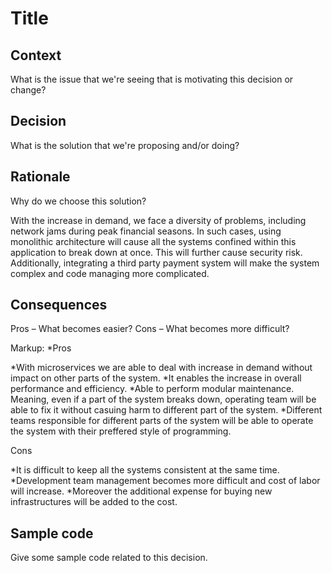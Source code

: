 # Title

## Context

What is the issue that we're seeing that is motivating this decision or change?

## Decision

What is the solution that we're proposing and/or doing?

## Rationale

Why do we choose this solution?

With the increase in demand, we face a diversity of problems, including network jams during peak financial seasons. In such cases, using monolithic architecture will cause all the systems confined within this application to break down at once. This will further cause security risk. Additionally, integrating a third party payment system will make the system complex and code managing more complicated.


## Consequences

Pros – What becomes easier? Cons – What becomes more difficult?

Markup: *Pros

*With microservices we are able to deal with increase in demand without impact on other parts of the system.
*It enables the increase in overall performance and efficiency.
*Able to perform modular maintenance. Meaning, even if a part of the system breaks down, operating team will be able to fix it without casuing harm to different part of the       system. 
*Different teams responsible for different parts of the system will be able to operate the system with their preffered style of programming.

Cons

*It is difficult to keep all the systems consistent at the same time.
*Development team  management becomes more difficult and cost of labor will increase.
*Moreover the additional expense for buying new infrastructures will be added to the cost.



## Sample code

Give some sample code related to this decision.

